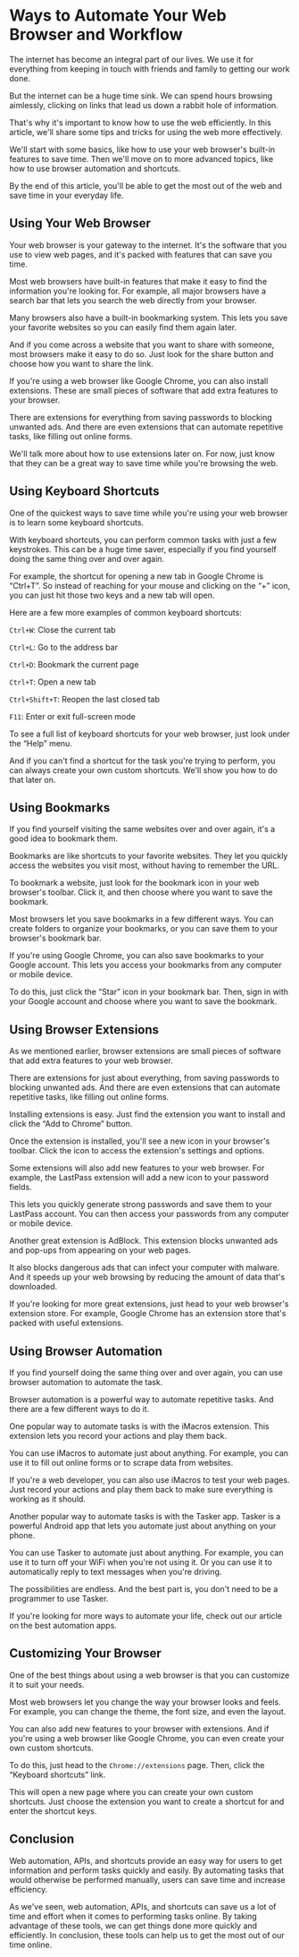 # Ways to Automate Your Web Browser and Workflow

The internet has become an integral part of our lives. We use it for everything from keeping in touch with friends and family to getting our work done.

But the internet can be a huge time sink. We can spend hours browsing aimlessly, clicking on links that lead us down a rabbit hole of information.

That's why it's important to know how to use the web efficiently. In this article, we'll share some tips and tricks for using the web more effectively.

We'll start with some basics, like how to use your web browser's built-in features to save time. Then we'll move on to more advanced topics, like how to use browser automation and shortcuts.

By the end of this article, you'll be able to get the most out of the web and save time in your everyday life.

## Using Your Web Browser

Your web browser is your gateway to the internet. It's the software that you use to view web pages, and it's packed with features that can save you time.

Most web browsers have built-in features that make it easy to find the information you're looking for. For example, all major browsers have a search bar that lets you search the web directly from your browser.

Many browsers also have a built-in bookmarking system. This lets you save your favorite websites so you can easily find them again later.

And if you come across a website that you want to share with someone, most browsers make it easy to do so. Just look for the share button and choose how you want to share the link.

If you're using a web browser like Google Chrome, you can also install extensions. These are small pieces of software that add extra features to your browser.

There are extensions for everything from saving passwords to blocking unwanted ads. And there are even extensions that can automate repetitive tasks, like filling out online forms.

We'll talk more about how to use extensions later on. For now, just know that they can be a great way to save time while you're browsing the web.

## Using Keyboard Shortcuts

One of the quickest ways to save time while you're using your web browser is to learn some keyboard shortcuts.

With keyboard shortcuts, you can perform common tasks with just a few keystrokes. This can be a huge time saver, especially if you find yourself doing the same thing over and over again.

For example, the shortcut for opening a new tab in Google Chrome is “Ctrl+T”. So instead of reaching for your mouse and clicking on the “+” icon, you can just hit those two keys and a new tab will open.

Here are a few more examples of common keyboard shortcuts:

`Ctrl+W`: Close the current tab

`Ctrl+L`: Go to the address bar

`Ctrl+D`: Bookmark the current page

`Ctrl+T`: Open a new tab

`Ctrl+Shift+T`: Reopen the last closed tab

`F11`: Enter or exit full-screen mode

To see a full list of keyboard shortcuts for your web browser, just look under the “Help” menu.

And if you can't find a shortcut for the task you're trying to perform, you can always create your own custom shortcuts. We'll show you how to do that later on.

## Using Bookmarks

If you find yourself visiting the same websites over and over again, it's a good idea to bookmark them.

Bookmarks are like shortcuts to your favorite websites. They let you quickly access the websites you visit most, without having to remember the URL.

To bookmark a website, just look for the bookmark icon in your web browser's toolbar. Click it, and then choose where you want to save the bookmark.

Most browsers let you save bookmarks in a few different ways. You can create folders to organize your bookmarks, or you can save them to your browser's bookmark bar.

If you're using Google Chrome, you can also save bookmarks to your Google account. This lets you access your bookmarks from any computer or mobile device.

To do this, just click the “Star” icon in your bookmark bar. Then, sign in with your Google account and choose where you want to save the bookmark.

## Using Browser Extensions

As we mentioned earlier, browser extensions are small pieces of software that add extra features to your web browser.

There are extensions for just about everything, from saving passwords to blocking unwanted ads. And there are even extensions that can automate repetitive tasks, like filling out online forms.

Installing extensions is easy. Just find the extension you want to install and click the “Add to Chrome” button.

Once the extension is installed, you'll see a new icon in your browser's toolbar. Click the icon to access the extension's settings and options.

Some extensions will also add new features to your web browser. For example, the LastPass extension will add a new icon to your password fields.

This lets you quickly generate strong passwords and save them to your LastPass account. You can then access your passwords from any computer or mobile device.

Another great extension is AdBlock. This extension blocks unwanted ads and pop-ups from appearing on your web pages.

It also blocks dangerous ads that can infect your computer with malware. And it speeds up your web browsing by reducing the amount of data that's downloaded.

If you're looking for more great extensions, just head to your web browser's extension store. For example, Google Chrome has an extension store that's packed with useful extensions.

## Using Browser Automation

If you find yourself doing the same thing over and over again, you can use browser automation to automate the task.

Browser automation is a powerful way to automate repetitive tasks. And there are a few different ways to do it.

One popular way to automate tasks is with the iMacros extension. This extension lets you record your actions and play them back.

You can use iMacros to automate just about anything. For example, you can use it to fill out online forms or to scrape data from websites.

If you're a web developer, you can also use iMacros to test your web pages. Just record your actions and play them back to make sure everything is working as it should.

Another popular way to automate tasks is with the Tasker app. Tasker is a powerful Android app that lets you automate just about anything on your phone.

You can use Tasker to automate just about anything. For example, you can use it to turn off your WiFi when you're not using it. Or you can use it to automatically reply to text messages when you're driving.

The possibilities are endless. And the best part is, you don't need to be a programmer to use Tasker.

If you're looking for more ways to automate your life, check out our article on the best automation apps.

## Customizing Your Browser

One of the best things about using a web browser is that you can customize it to suit your needs.

Most web browsers let you change the way your browser looks and feels. For example, you can change the theme, the font size, and even the layout.

You can also add new features to your browser with extensions. And if you're using a web browser like Google Chrome, you can even create your own custom shortcuts.

To do this, just head to the `Chrome://extensions` page. Then, click the “Keyboard shortcuts” link.

This will open a new page where you can create your own custom shortcuts. Just choose the extension you want to create a shortcut for and enter the shortcut keys.

## Conclusion
Web automation, APIs, and shortcuts provide an easy way for users to get information and perform tasks quickly and easily. By automating tasks that would otherwise be performed manually, users can save time and increase efficiency. 

As we've seen, web automation, APIs, and shortcuts can save us a lot of time and effort when it comes to performing tasks online. By taking advantage of these tools, we can get things done more quickly and efficiently. In conclusion, these tools can help us to get the most out of our time online.